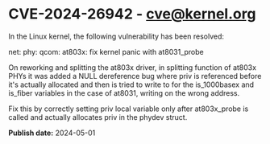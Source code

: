# CVE-2024-26942 - cve@kernel.org

In the Linux kernel, the following vulnerability has been resolved:

net: phy: qcom: at803x: fix kernel panic with at8031_probe

On reworking and splitting the at803x driver, in splitting function of
at803x PHYs it was added a NULL dereference bug where priv is referenced
before it's actually allocated and then is tried to write to for the
is_1000basex and is_fiber variables in the case of at8031, writing on
the wrong address.

Fix this by correctly setting priv local variable only after
at803x_probe is called and actually allocates priv in the phydev struct.

**Publish date:** 2024-05-01
